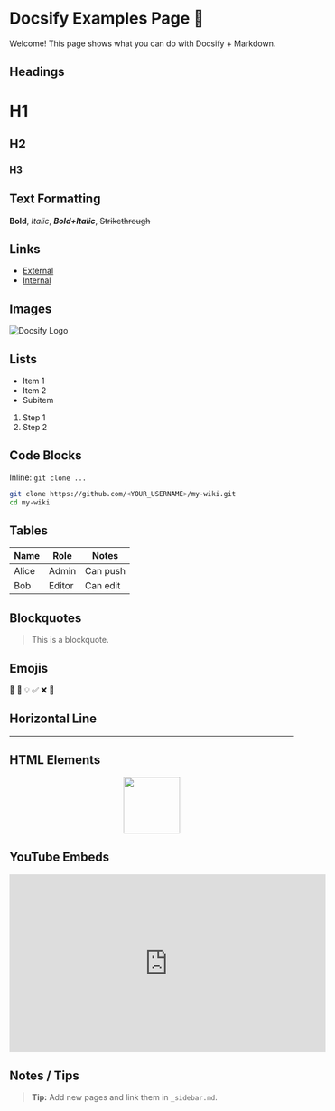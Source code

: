 # Docsify Examples Page 🚀


Welcome! This page shows what you can do with Docsify + Markdown.


## Headings
# H1
## H2
### H3


## Text Formatting
**Bold**, *Italic*, ***Bold+Italic***, ~~Strikethrough~~


## Links
- [External](https://docsify.js.org)
- [Internal](getting-started.md)


## Images
![Docsify Logo](https://docsify.js.org/_media/docsify.svg)


## Lists
- Item 1
- Item 2
- Subitem
1. Step 1
2. Step 2


## Code Blocks
Inline: `git clone ...`


```bash
git clone https://github.com/<YOUR_USERNAME>/my-wiki.git
cd my-wiki
```

## Tables
| Name   | Role   | Notes      |
|--------|--------|------------|
| Alice  | Admin  | Can push   |
| Bob    | Editor | Can edit   |

## Blockquotes
> This is a blockquote.

## Emojis
🎉 🚀 💡 ✅ ❌ 📝

## Horizontal Line
---

## HTML Elements
<center>
  <img src="https://docsify.js.org/_media/docsify.svg" width="100">
</center>

## YouTube Embeds
<iframe width="560" height="315" src="https://www.youtube.com/embed/dQw4w9WgXcQ" frameborder="0" allowfullscreen></iframe>

## Notes / Tips
> **Tip:** Add new pages and link them in `_sidebar.md`.
